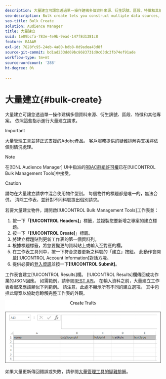 ```yaml
---
description: 大量建立可讓您透過單一操作建構多個資料來源、衍生訊號、區段、特徵和其他專案。 依照這些指示進行大量建立請求。
seo-description: Bulk create lets you construct multiple data sources, derived signals, segments, traits, and other items with a single operation. Follow these instructions to make a bulk creation request.
seo-title: Bulk Create
solution: Audience Manager
title: 大量建立
uuid: 1e09bcfa-783e-4e9b-9ead-147f8d1381c8
feature: BAAAM
exl-id: 7828fc95-24eb-4a80-bdb8-0d9adea43d8f
source-git-commit: bd1ad233dd69bc8683731d0c63dc3fb74ef91ade
workflow-type: tm+mt
source-wordcount: '288'
ht-degree: 0%

---
```


# 大量建立{#bulk-create}

大量建立可讓您透過單一操作建構多個資料來源、衍生訊號、區段、特徵和其他專案。 依照這些指示進行大量建立請求。

>[!IMPORTANT]
>
>大量管理工具並非正式支援的Adobe產品。 客戶服務提供的疑難排解與支援將依個別情況處理。

<!-- 

t_bulk_create.xml

 -->

>[!NOTE]
>
>在[!DNL Audience Manager] UI中指派的[RBAC群組許可權](../../features/administration/administration-overview.md)已在[!UICONTROL Bulk Management Tools]中接受。

>[!CAUTION]
>
>請勿在大量建立請求中混合使用物件型別。 每個物件的標題都是唯一的，無法合併。 清除工作表，並針對不同料號提出個別請求。

若要大量建立物件，請開啟[!UICONTROL Bulk Management Tools]工作表並：

1. 按一下「**[!UICONTROL Headers]**」標籤，並複製您要新增之專案的建立標題。
2. 按一下「**[!UICONTROL Create]**」標籤。
3. 將建立標題貼到更新工作表的第一個資料列。
4. 根據標題標籤，將您要變更的資料貼上或輸入至對應的欄。
5. 在工作表工具列中，按一下符合您要更新之料號的「建立」按鈕。
此動作會開啟[!UICONTROL Account Information]對話方塊。
6. 提供必要的[登入資訊](../../reference/bulk-management-tools/bulk-management-intro.md#auth-reqs)並按一下&#x200B;**[!UICONTROL Submit]**。

工作表會建立[!UICONTROL Results]欄。 [!UICONTROL Results]欄傳回成功作業的JSON回應。 如需範例，請參閱[REST API](../../api/rest-api-main/rest-api-main.md)。 在輸入資料之前，大量建立工作表看起來應該類似下列範例。 請注意，此處不顯示所有不同的建立選項。 其中包括此專案以協助您瞭解完整工作表的外觀。

![](assets/cretetraits.png)

如果大量更新傳回錯誤或失敗，請參閱[大量管理工具的疑難排解](../../reference/bulk-management-tools/bulk-troubleshooting.md)。
